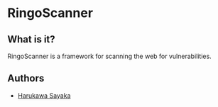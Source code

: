 # RingoScanner


## What is it?
RingoScanner is a framework for scanning the web for vulnerabilities.

## Authors
- [Harukawa Sayaka](https://github.com/BBleae)
